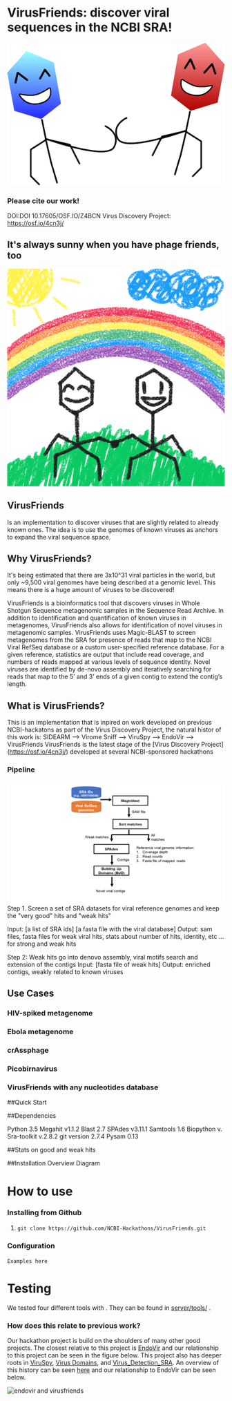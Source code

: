 
# VirusFriends: discover viral sequences in the NCBI SRA!
![Phage Friends!](images/friends.png)

### Please cite our work! 
DOI:DOI 10.17605/OSF.IO/Z4BCN 
Virus Discovery Project: https://osf.io/4cn3j/

## It's always sunny when you have phage friends, too

![virus friends](images/phagefriends2.png)

## VirusFriends 
Is an implementation to discover viruses that are slightly related to already known ones. The idea is to use the genomes of known viruses as anchors to expand the viral sequence space. 

## Why VirusFriends?
It's being estimated that there are 3x10^31 viral particles in the world, but only ~9,500 viral genomes have being described at a genomic level. This means there is a huge amount of viruses to be discovered! 

VirusFriends is a bioinformatics tool that discovers viruses in Whole Shotgun Sequence metagenomic samples in the Sequence Read Archive.  In addition to identification and quantification of known viruses in metagenomes, VirusFriends also allows for identification of novel viruses in metagenomic samples. VirusFriends uses Magic-BLAST to screen metagenomes from the SRA for presence of reads that map to the NCBI Viral RefSeq database or a custom user-specified reference database. For a given reference, statistics are output that include read coverage, and numbers of reads mapped at various levels of sequence identity. Novel viruses are identified by de-novo assembly and iteratively searching for reads that map to the 5’ and 3’ ends of a given contig to extend the contig’s length.

## What is VirusFriends?

This is an implementation that is inpired on work developed on previous NCBI-hackatons as part of the Virus Discovery Project, the natural histor of this work is: SIDEARM --> Virome Sniff --> ViruSpy --> EndoVir --> VirusFriends
VirusFriends is the latest stage of the [Virus Discovery Project] (https://osf.io/4cn3j/) developed at several NCBI-sponsored hackathons 

### Pipeline 

![VirusFriends Pipeline](images/Workflow.png)
Step 1. Screen a set of SRA datasets for viral reference genomes and keep the "very good" hits and "weak hits"

Input: [a list of SRA ids] [a fasta file with the viral database]
Output: sam files, fasta files for weak viral hits, stats about number of hits, identity, etc ... for strong and weak hits

Step 2: Weak hits go into denovo assembly, viral motifs search and extension of the contigs
Input: [fasta file of weak hits]
Output: enriched contigs, weakly related to known viruses

## Use Cases

### HIV-spiked metagenome

### Ebola metagenome 

### crAssphage

### Picobirnavirus

### VirusFriends with any nucleotides database

##Quick Start

##Dependencies

Python 3.5 
Megahit v1.1.2
Blast 2.7 
SPAdes v3.11.1
Samtools 1.6
Biopython v.
Sra-toolkit v.2.8.2
git version 2.7.4
Pysam 0.13

##Stats on good and weak hits

##Installation 
Overview Diagram


# How to use <this software>

### Installing <this software> from Github

1. `git clone https://github.com/NCBI-Hackathons/VirusFriends.git`

### Configuration

```Examples here```

# Testing

We tested four different tools with <this software>. They can be found in [server/tools/](server/tools/) .

### How does this relate to previous work?

Our hackathon project is build on the shoulders of many other good projects. The closest relative to this project is [EndoVir](https://github.com/NCBI-Hackathons/EndoVir/tree/master) and our relationship to this project can be seen in the figure below. This project also has deeper roots in [ViruSpy](https://github.com/NCBI-Hackathons/ViruSpy/tree/master), [Virus Domains](
https://github.com/NCBI-Hackathons/Virus_Domains/tree/master), and [Virus_Detection_SRA](https://github.com/NCBI-Hackathons/Virus_Detection_SRA/tree/master). An overview of this history can be seen [here](https://osf.io/4cn3j/) and our relationship to EndoVir can be seen below.

![endovir and virusfriends](images/EndoVir_VirusFriends.png)

